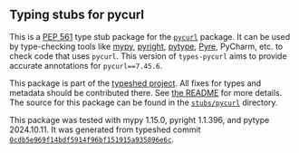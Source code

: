 ## Typing stubs for pycurl

This is a [PEP 561](https://peps.python.org/pep-0561/)
type stub package for the [`pycurl`](https://github.com/pycurl/pycurl) package.
It can be used by type-checking tools like
[mypy](https://github.com/python/mypy/),
[pyright](https://github.com/microsoft/pyright),
[pytype](https://github.com/google/pytype/),
[Pyre](https://pyre-check.org/),
PyCharm, etc. to check code that uses `pycurl`. This version of
`types-pycurl` aims to provide accurate annotations for
`pycurl==7.45.6`.

This package is part of the [typeshed project](https://github.com/python/typeshed).
All fixes for types and metadata should be contributed there.
See [the README](https://github.com/python/typeshed/blob/main/README.md)
for more details. The source for this package can be found in the
[`stubs/pycurl`](https://github.com/python/typeshed/tree/main/stubs/pycurl)
directory.

This package was tested with
mypy 1.15.0,
pyright 1.1.396,
and pytype 2024.10.11.
It was generated from typeshed commit
[`0cdb5e969f14bdf5914f96bf151915a935896e6c`](https://github.com/python/typeshed/commit/0cdb5e969f14bdf5914f96bf151915a935896e6c).